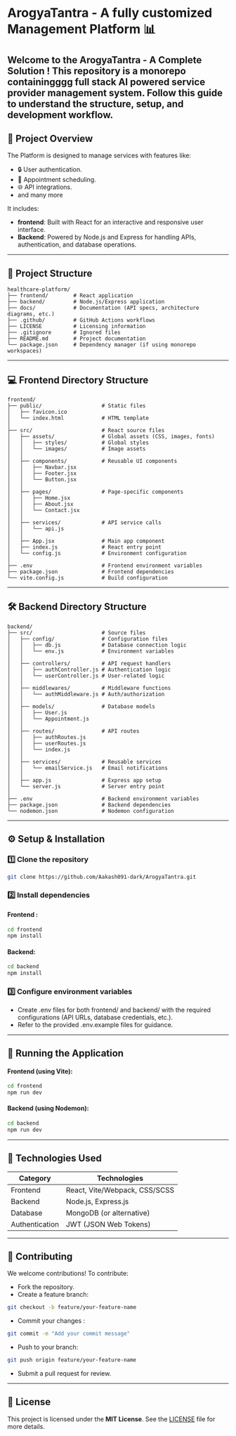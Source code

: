 
# ArogyaTantra - A fully customized Management Platform 📊

Welcome to the ArogyaTantra - A Complete Solution ! This repository is a monorepo containingggg full stack AI powered service provider management system. Follow this guide to understand the structure, setup, and development workflow.
---

## 📁 Project Overview ##

The Platform is designed to manage services  with features like:

- 🔒 User authentication.
- 📅 Appointment scheduling.
- 🌐 API integrations.
-  and many more

It includes:

- **frontend**: Built with React for an interactive and            responsive  user interface.
- **Backend**: Powered by Node.js and Express for handling APIs,   authentication, and database operations.

---
## 📂 Project Structure ##

```plaintext
healthcare-platform/
├── frontend/        # React application
├── backend/         # Node.js/Express application
├── docs/            # Documentation (API specs, architecture diagrams, etc.)
├── .github/         # GitHub Actions workflows
├── LICENSE          # Licensing information
├── .gitignore       # Ignored files
├── README.md        # Project documentation
└── package.json     # Dependency manager (if using monorepo workspaces)
```
---

## 💻 Frontend Directory Structure ##
```plaintext
frontend/
├── public/                   # Static files
│   ├── favicon.ico
│   └── index.html            # HTML template
│
├── src/                      # React source files
│   ├── assets/               # Global assets (CSS, images, fonts)
│   │   ├── styles/           # Global styles
│   │   └── images/           # Image assets
│   │
│   ├── components/           # Reusable UI components
│   │   ├── Navbar.jsx
│   │   ├── Footer.jsx
│   │   └── Button.jsx
│   │
│   ├── pages/                # Page-specific components
│   │   ├── Home.jsx
│   │   ├── About.jsx
│   │   └── Contact.jsx
│   │
│   ├── services/             # API service calls
│   │   └── api.js
│   │
│   ├── App.jsx               # Main app component
│   ├── index.js              # React entry point
│   └── config.js             # Environment configuration
│
├── .env                      # Frontend environment variables
├── package.json              # Frontend dependencies
└── vite.config.js            # Build configuration
```
---
## 🛠 Backend Directory Structure ##
```plaintext
backend/
├── src/                      # Source files
│   ├── config/               # Configuration files
│   │   ├── db.js             # Database connection logic
│   │   └── env.js            # Environment variables
│   │
│   ├── controllers/          # API request handlers
│   │   ├── authController.js # Authentication logic
│   │   └── userController.js # User-related logic
│   │
│   ├── middlewares/          # Middleware functions
│   │   └── authMiddleware.js # Auth/authorization
│   │
│   ├── models/               # Database models
│   │   ├── User.js
│   │   └── Appointment.js
│   │
│   ├── routes/               # API routes
│   │   ├── authRoutes.js
│   │   ├── userRoutes.js
│   │   └── index.js
│   │
│   ├── services/             # Reusable services
│   │   └── emailService.js   # Email notifications
│   │
│   ├── app.js                # Express app setup
│   └── server.js             # Server entry point
│
├── .env                      # Backend environment variables
├── package.json              # Backend dependencies
└── nodemon.json              # Nodemon configuration
```
---

## ⚙️ Setup & Installation ##
### 1️⃣ Clone the repository ###

```bash
git clone https://github.com/Aakash091-dark/ArogyaTantra.git

```
### 2️⃣ Install dependencies ###
#### Frontend :
```bash
cd frontend
npm install
 ```
#### Backend:

```bash
cd backend
npm install
 ```
### 3️⃣ Configure environment variables ###
- Create .env files for both frontend/ and backend/ with the required configurations (API URLs, database credentials, etc.).
- Refer to the provided .env.example files for guidance.
---
## 🚀 Running the Application ##
#### **Frontend**  (using Vite): ####
```bash 
cd frontend
npm run dev

```
#### **Backend**  (using Nodemon): ####
```bash
cd backend
npm run dev
```
---
## 🧰 Technologies Used ##
| Category           | Technologies                                                                |
| ----------------- | ------------------------------------------------------------------ |
| Frontend| React, Vite/Webpack, CSS/SCSS |
|Backend  | Node.js, Express.js|
|Database |MongoDB (or alternative)|
|Authentication|JWT (JSON Web Tokens)|


---
## 🤝 Contributing ##
We welcome contributions! To contribute:
-  Fork the repository.
- Create a feature branch:
```bash
git checkout -b feature/your-feature-name
```
- Commit your changes :
``` bash
git commit -m "Add your commit message"
```
- Push to your branch:
``` bash
git push origin feature/your-feature-name
```
- Submit a pull request for review.

---
## 📜 License
This project is licensed under the **MIT License**. See the [LICENSE](LICENSE) file for more details.


